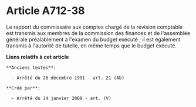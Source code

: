 # Article A712-38

Le rapport du commissaire aux comptes chargé de la révision comptable est transmis aux membres de la commission des finances
et de l'assemblée générale préalablement à l'examen du budget exécuté ; il est également transmis à l'autorité de tutelle, en
même temps que le budget exécuté.

**Liens relatifs à cet article**

	**Anciens textes**:

	  - Arrêté du 26 décembre 1991 - art. 21 (Ab)

	**Créé par**:

	  - Arrêté du 14 janvier 2009 - art. (V)
